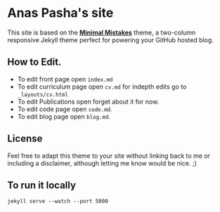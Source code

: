# Anas Pasha's site



This site is based on the **[Minimal Mistakes](http://mmistakes.github.io/minimal-mistakes)** theme, a two-column responsive Jekyll theme perfect for powering your GitHub hosted blog.

## How to Edit.
- To edit front page open ```index.md``` 
- To edit curriculum page open ```cv.md``` for indepth edits go to `_layouts/cv.html`
- To edit Publications open forget about it for now.
- To edit code page open ```code.md```.
- To edit blog page open ```blog.md```.

## License

Feel free to adapt this theme to your site without linking back to me or including a disclaimer, although letting me know would be nice. ;) 

## To run it locally
```
jekyll serve --watch --port 5000
```
